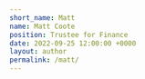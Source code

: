 ```yaml
---
short_name: Matt
name: Matt Coote
position: Trustee for Finance
date: 2022-09-25 12:00:00 +0000
layout: author
permalink: /matt/
---
```

